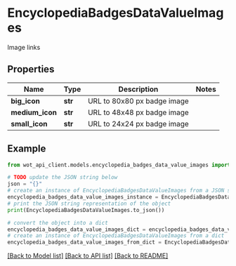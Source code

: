# EncyclopediaBadgesDataValueImages

Image links

## Properties

Name | Type | Description | Notes
------------ | ------------- | ------------- | -------------
**big_icon** | **str** | URL to 80x80 px badge image | 
**medium_icon** | **str** | URL to 48x48 px badge image | 
**small_icon** | **str** | URL to 24x24 px badge image | 

## Example

```python
from wot_api_client.models.encyclopedia_badges_data_value_images import EncyclopediaBadgesDataValueImages

# TODO update the JSON string below
json = "{}"
# create an instance of EncyclopediaBadgesDataValueImages from a JSON string
encyclopedia_badges_data_value_images_instance = EncyclopediaBadgesDataValueImages.from_json(json)
# print the JSON string representation of the object
print(EncyclopediaBadgesDataValueImages.to_json())

# convert the object into a dict
encyclopedia_badges_data_value_images_dict = encyclopedia_badges_data_value_images_instance.to_dict()
# create an instance of EncyclopediaBadgesDataValueImages from a dict
encyclopedia_badges_data_value_images_from_dict = EncyclopediaBadgesDataValueImages.from_dict(encyclopedia_badges_data_value_images_dict)
```
[[Back to Model list]](../README.md#documentation-for-models) [[Back to API list]](../README.md#documentation-for-api-endpoints) [[Back to README]](../README.md)


